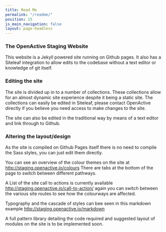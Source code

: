 ```yaml
---
title: Read Me
permalink: "/readme/"
position: 15
is_main_navigation: false
layout: page-headless
---
```


### The OpenActive Staging Website

This website is a Jekyll powered site running on Github pages. It also has a Siteleaf integration to allow edits to the codebase without a text editor or knowledge of git itself.

### Editing the site

The site is divided up in to a number of collections. These collections allow for an almost dynamic site experience despite it being a static site. The collections can easily be edited in Siteleaf, please contact OpenActive directly if you believe you need access to make changes to the site. 

The site can also be edited in the traditional way by means of a text editor and link through to Github. 

### Altering the layout/design

As the site is compiled on Github Pages itself there is no need to compile the Sass styles, you can just edit them directly. 

You can see an overview of the colour themes on the site at http://staging.openactive.io/colours There are tabs at the bottom of the page to switch between different pathways.

A List of the site call to actions is currently available http://staging.openactive.io/call-to-action/ again you can switch between the various site routes to see how the colourways are affected.

Typography and the cascade of styles can bee seen in this markdown example http://staging.openactive.io/markdown

A full pattern library detailing the code required and suggested layout of modules on the site is to be implemented soon. 

